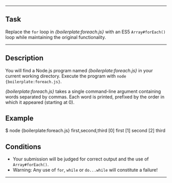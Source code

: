 ----------------------------------------------------------------------

## Task

Replace the `for` loop in *{boilerplate:foreach.js}* with an ES5 `Array#forEach()` loop while maintaining the original functionality.

----------------------------------------------------------------------

## Description

You will find a Node.js program named *{boilerplate:foreach.js}* in your current working directory. Execute the program with `node {boilerplate:foreach.js}`.

*{boilerplate:foreach.js}* takes a single command-line argument containing words separated by commas. Each word is printed, prefixed by the order in which it appeared (starting at 0).

## Example

  $ node {boilerplate:foreach.js} first,second,third
  [0] first
  [1] second
  [2] third

## Conditions

* Your submission will be judged for correct output and the use of `Array#forEach()`.
* Warning: Any use of `for`, `while` or `do...while` will constitute a failure!

----------------------------------------------------------------------
